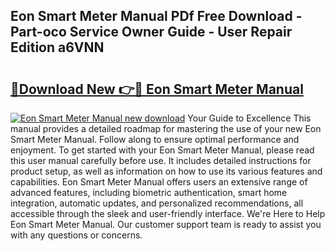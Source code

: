 ## Eon Smart Meter Manual PDf Free Download - Part-oco Service Owner Guide - User Repair Edition a6VNN

# <h2><a href="http://cf18736.oget.top/?id=Eon+Smart+Meter+Manual">🔗Download New 👉🔴 Eon Smart Meter Manual</a></h2>

[![Eon Smart Meter Manual new download](https://i.imgur.com/5g1atiW.png)](http://cf18736.oget.top/?id=Eon+Smart+Meter+Manual)
Your Guide to Excellence This manual provides a detailed roadmap for mastering the use of your new Eon Smart Meter Manual. Follow along to ensure optimal performance and enjoyment. To get started with your Eon Smart Meter Manual, please read this user manual carefully before use. It includes detailed instructions for product setup, as well as information on how to use its various features and capabilities. Eon Smart Meter Manual offers users an extensive range of advanced features, including biometric authentication, smart home integration, automatic updates, and personalized recommendations, all accessible through the sleek and user-friendly interface. We're Here to Help Eon Smart Meter Manual. Our customer support team is ready to assist you with any questions or concerns.
